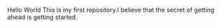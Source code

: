 Hello World
This is my first repository.I believe that the secret of getting ahead is getting started.

